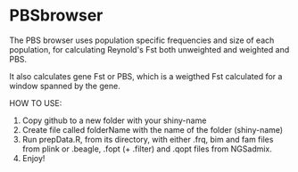 # PBSbrowser

The PBS browser uses population specific frequencies and size of each population,
for calculating Reynold's Fst both unweighted and weighted and PBS.

It also calculates gene Fst or PBS, which is a weigthed Fst calculated for a window spanned by the gene.


HOW TO USE:

1. Copy github to a new folder with your shiny-name
2. Create file called folderName with the name of the folder (shiny-name)
3. Run prepData.R, from its directory, with either .frq, bim and fam files from plink or .beagle, .fopt (+ .filter) and .qopt
files from NGSadmix.
4. Enjoy!